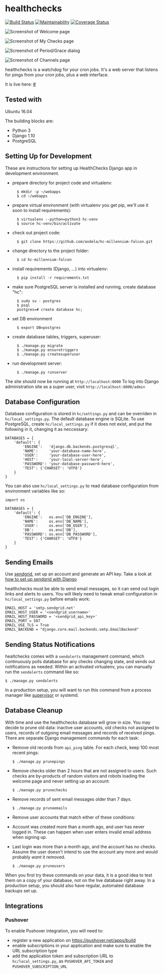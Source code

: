 # healthchecks

[![Build Status](https://travis-ci.org/andela/hc-millennium-falcon.svg?branch=develop)](https://travis-ci.org/andela/hc-millennium-falcon)
[![Maintainability](https://api.codeclimate.com/v1/badges/dbdfe3692a78d2c8b999/maintainability)](https://codeclimate.com/github/andela/hc-millennium-falcon/maintainability)
[![Coverage Status](https://coveralls.io/repos/github/andela/hc-millennium-falcon/badge.svg?branch=develop)](https://coveralls.io/github/andela/hc-millennium-falcon?branch=develop)

![Screenshot of Welcome page](/stuff/screenshots/welcome.png?raw=true "Welcome Page")

![Screenshot of My Checks page](/stuff/screenshots/my_checks.png?raw=true "My Checks Page")

![Screenshot of Period/Grace dialog](/stuff/screenshots/period_grace.png?raw=true "Period/Grace Dialog")

![Screenshot of Channels page](/stuff/screenshots/channels.png?raw=true "Channels Page")

healthchecks is a watchdog for your cron jobs. It's a web server that listens for pings from your cron jobs, plus a web interface.

It is live here: [#](#)

## Tested with

Ubuntu 16.04

The building blocks are:

* Python 3
* Django 1.10
* PostgreSQL

## Setting Up for Development

These are instructions for setting up HealthChecks Django app
in development environment.

* prepare directory for project code and virtualenv:

        $ mkdir -p ~/webapps
        $ cd ~/webapps

* prepare virtual environment (with virtualenv you get pip, we'll use it soon to install requirements):

        $ virtualenv --python=python3 hc-venv
        $ source hc-venv/bin/activate

* check out project code:

        $ git clone https://github.com/andela/hc-millennium-falcon.git

* change directory to the project folder:

        $ cd hc-millennium-falcon

* install requirements (Django, ...) into virtualenv:

        $ pip install -r requirements.txt

* make sure PostgreSQL server is installed and running, create database "hc":

        $ sudo su - postgres
        $ psql
        postgres=# create database hc;

* set DB environment

        $ export DB=postgres

* create database tables, triggers, superuser:

        $ ./manage.py migrate
        $ ./manage.py ensuretriggers
        $ ./manage.py createsuperuser

* run development server:

        $ ./manage.py runserver

The site should now be running at `http://localhost:8000`
To log into Django administration site as a super user,
visit `http://localhost:8000/admin`

## Database Configuration

Database configuration is stored in `hc/settings.py` and can be overriden
in `hc/local_settings.py`. The default database engine is SQLite. To use
PostgreSQL, create `hc/local_settings.py` if it does not exist, and put the
following in it, changing it as neccessary:

    DATABASES = {
        'default': {
            'ENGINE':   'django.db.backends.postgresql',
            'NAME':     'your-database-name-here',
            'USER':     'your-database-user-here',
            'HOST':     'your-local-server-here',
            'PASSWORD': 'your-database-password-here',
            'TEST': {'CHARSET': 'UTF8'}
        }
    }

You can also use `hc/local_settings.py` to read database
configuration from environment variables like so:

    import os

    DATABASES = {
        'default': {
            'ENGINE':   os.env['DB_ENGINE'],
            'NAME':     os.env['DB_NAME'],
            'USER':     os.env['DB_USER'],
            'DB':       os.env['DB'],
            'PASSWORD': os.env['DB_PASSWORD'],
            'TEST': {'CHARSET': 'UTF8'}
        }
    }



## Sending Emails

Use [sendgrid](http://app.sendgrid.com), set up an account and generate an API key.
Take a look at [how to set up sendgrid with Django](https://sendgrid.com/docs/Integrate/Frameworks/django.html)

healthchecks must be able to send email messages, so it can send out login
links and alerts to users. You will likely need to tweak email configuration 
in `hc/local_settings.py` before emails work:

    EMAIL_HOST = 'smtp.sendgrid.net'
    EMAIL_HOST_USER = '<sendgrid_username>'
    EMAIL_HOST_PASSWORD = '<sendgrid_api_key>'
    EMAIL_PORT = 587
    EMAIL_USE_TLS = True
    EMAIL_BACKEND = "django.core.mail.backends.smtp.EmailBackend"

## Sending Status Notifications

healtchecks comes with a `sendalerts` management command, which continuously
polls database for any checks changing state, and sends out notifications as
needed. Within an activated virtualenv, you can manually run
the `sendalerts` command like so:

    $ ./manage.py sendalerts

In a production setup, you will want to run this command from a process
manager like [supervisor](http://supervisord.org/) or systemd.

## Database Cleanup

With time and use the healthchecks database will grow in size. You may
decide to prune old data: inactive user accounts, old checks not assigned
to users, records of outgoing email messages and records of received pings.
There are separate Django management commands for each task:

* Remove old records from `api_ping` table. For each check, keep 100 most
  recent pings:

    ````
    $ ./manage.py prunepings
    ````

* Remove checks older than 2 hours that are not assigned to users. Such
  checks are by-products of random visitors and robots loading the welcome
  page and never setting up an account:

    ```
    $ ./manage.py prunechecks
    ```

* Remove records of sent email messages older than 7 days.

    ````
    $ ./manage.py pruneemails
    ````

* Remove user accounts that match either of these conditions:
 * Account was created more than a month ago, and user has never logged in.
   These can happen when user enters invalid email address when signing up.
 * Last login was more than a month ago, and the account has no checks.
   Assume the user doesn't intend to use the account any more and would
   probably *want* it removed.

    ```
    $ ./manage.py pruneusers
    ```    

When you first try these commands on your data, it is a good idea to 
test them on a copy of your database, not on the live database right away. 
In a production setup, you should also have regular, automated database 
backups set up.

## Integrations

### Pushover

To enable Pushover integration, you will need to:

* register a new application on https://pushover.net/apps/build
* enable subscriptions in your application and make sure to enable the URL
  subscription type
* add the application token and subscription URL to `hc/local_settings.py`, as
  `PUSHOVER_API_TOKEN` and `PUSHOVER_SUBSCRIPTION_URL`  
